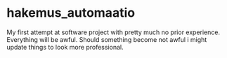 # hakemus_automaatio

My first attempt at software project with pretty much no prior experience.
Everything will be awful. 
Should something become not awful i might update things to look more professional.

